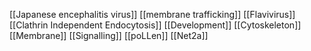 [[Japanese encephalitis virus]]
[[membrane trafficking]]
[[Flavivirus]]
[[Clathrin Independent Endocytosis]]
[[Development]]
[[Cytoskeleton]]
[[Membrane]]
[[Signalling]]
[[poLLen]]
[[Net2a]]
